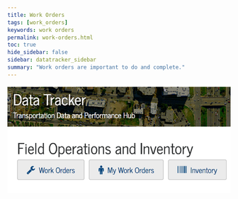 ```yaml
---
title: Work Orders
tags: [work_orders]
keywords: work orders
permalink: work-orders.html
toc: true
hide_sidebar: false
sidebar: datatracker_sidebar
summary: "Work orders are important to do and complete."
---
```



![alt text](images/work-orders/work_orders_home.png "Logo Title Text 1")
